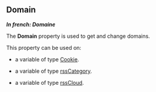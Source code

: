 
## Domain

***In french: Domaine***
	

<a name="XUse"></a>
<a name="Use"></a>
<a name="description"></a>
The **Domain** property is used to get and change domains. 

This property can be used on:

- a variable of type [Cookie](../WDLang3/1000019222.md).

- a variable of type [rssCategory](../WDLang5/1000017782.md). 

- a variable of type [rssCloud](../WDLang5/1000017785.md). 




